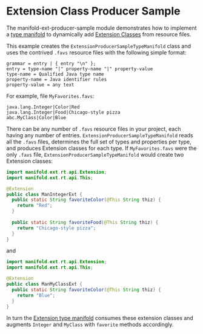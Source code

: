 # Extension Class Producer Sample

The manifold-ext-producer-sample module demonstrates how to implement a 
[type manifold](http://manifold.systems/docs.html#what-is-a-type-manifold) 
to dynamically add [Extension Classes](http://manifold.systems/docs.html#extension-classes) from resource files.

This example creates the `ExtensionProducerSampleTypeManifold` class and 
uses the contrived `.favs` resource files with the following simple format:

```ebnf
grammar = entry | { entry "\n" };
entry = type-name "|" property-name "|" property-value 
type-name = Qualified Java type name
property-name = Java identifier rules
property-value = any text  
```  

For example, file `MyFavorites.favs`:
```text
java.lang.Integer|Color|Red
java.lang.Integer|Food|Chicago-style pizza
abc.MyClass|Color|Blue
```

There can be any number of `.favs` resource files in your project, each
having any number of entries.  `ExtensionProducerSampleTypeManifold`
reads all the `.favs` files, determines the full set of types and properties 
per type, and produces Extension classes for each type.  If `MyFavorites.favs` 
were the only `.favs` file, `ExtensionProducerSampleTypeManifold` would create
two Extension classes:

```java
import manifold.ext.rt.api.Extension;
import manifold.ext.rt.api.This;

@Extension
public class ManIntegerExt {
  public static String favoriteColor(@This String thiz) {
    return "Red";
  }
 
  public static String favoriteFood(@This String thiz) {
    return "Chicago-style pizza";
  }
} 
``` 
and 
```java
import manifold.ext.rt.api.Extension;
import manifold.ext.rt.api.This;

@Extension
public class ManMyClassExt {
  public static String favoriteColor(@This String thiz) {
    return "Blue";
  }
} 
```  

In turn the [Extension type manifold](http://manifold.systems/docs.html#the-extension-manifold)
consumes these extension classes and augments `Integer` and `MyClass` with `favorite` methods 
accordingly.